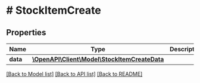 # # StockItemCreate

## Properties

Name | Type | Description | Notes
------------ | ------------- | ------------- | -------------
**data** | [**\OpenAPI\Client\Model\StockItemCreateData**](StockItemCreateData.md) |  |

[[Back to Model list]](../../README.md#models) [[Back to API list]](../../README.md#endpoints) [[Back to README]](../../README.md)
